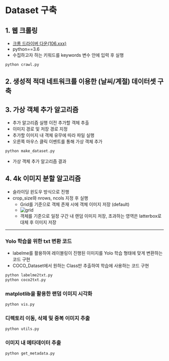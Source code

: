 # Dataset 구축

## 1. 웹 크롤링
- [크롬 드라이버 다운(106.xxx)](https://chromedriver.chromium.org/downloads)
- python==3.6
- 수집하고자 하는 키워드를 keywords 변수 안에 입력 후 실행 

```python
python crawl.py
```

## 2. 생성적 적대 네트워크를 이용한 (날씨/계절) 데이터셋 구축



## 3. 가상 객체 추가 알고리즘
- 추가 알고리즘 실행 이전 추가할 객체 추출
- 이미지 경로 및 저장 경로 지정
- 추가할 이미지 내 객체 유무에 따라 파일 실행
- 오른쪽 마우스 클릭 이벤트를 통해 가상 객체 추가

```python
python make_dataset.py
```
- 가상 객체 추가 알고리즘 결과


## 4. 4k 이미지 분할 알고리즘
- 슬라이딩 윈도우 방식으로 진행
- crop_size와 nrows, ncols 지정 후 실행
    - Grid를 기준으로 객체 존재 시에 객체 이미지 저장 (default)
    - ![grid](https://user-images.githubusercontent.com/78347296/201474171-5ee8c53e-250b-49fb-bb00-03b83bbc55f0.gif)
    - 객체를 기준으로 일정 구간 내 랜덤 이미지 저장, 초과하는 영역은 latterbox로 대체 후 이미지 저장


<hr>

### Yolo 학습을 위한 txt 변환 코드
- labelme를 활용하여 레이블링이 진행된 이미지를 Yolo 학습 형태에 맞게 변환하는 코드 구현
- COCO_Dataset에서 원하는 Class만 추출하여 학습에 사용하는 코드 구현

```python 
python labelme2txt.py
python coco2txt.py
```

### matplotlib을 활용한 랜덤 이미지 시각화
```python
python vis.py
```

### 디렉토리 이동, 삭제 및 중복 이미지 추출
```python
python utils.py
```

### 이미지 내 메타데이터 추출
```python
python get_metadata.py
```
